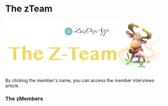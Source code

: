 # The zTeam

![](.gitbook/images/the-zteam-header.png)

By clicking the member's name, you can access the member interviews article.

### The zMembers
